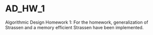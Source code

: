 # AD_HW_1
Algorithmic Design Homework 1: For the homework, generalization of Strassen and a memory efficient Strassen have been implemented.
